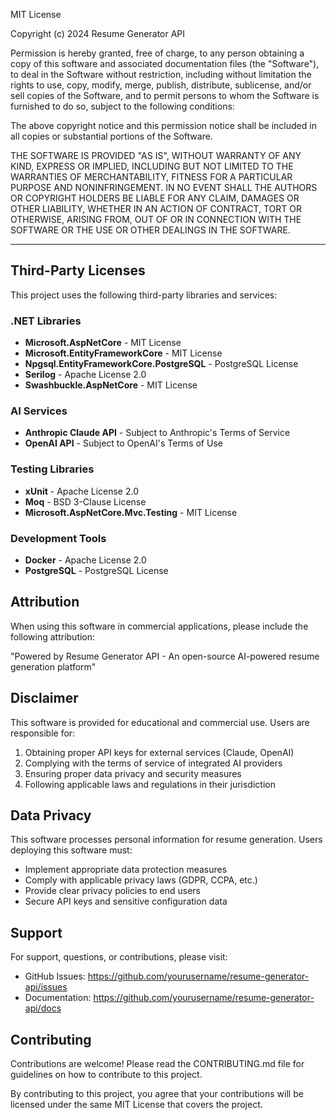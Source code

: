 MIT License

Copyright (c) 2024 Resume Generator API

Permission is hereby granted, free of charge, to any person obtaining a copy
of this software and associated documentation files (the "Software"), to deal
in the Software without restriction, including without limitation the rights
to use, copy, modify, merge, publish, distribute, sublicense, and/or sell
copies of the Software, and to permit persons to whom the Software is
furnished to do so, subject to the following conditions:

The above copyright notice and this permission notice shall be included in all
copies or substantial portions of the Software.

THE SOFTWARE IS PROVIDED "AS IS", WITHOUT WARRANTY OF ANY KIND, EXPRESS OR
IMPLIED, INCLUDING BUT NOT LIMITED TO THE WARRANTIES OF MERCHANTABILITY,
FITNESS FOR A PARTICULAR PURPOSE AND NONINFRINGEMENT. IN NO EVENT SHALL THE
AUTHORS OR COPYRIGHT HOLDERS BE LIABLE FOR ANY CLAIM, DAMAGES OR OTHER
LIABILITY, WHETHER IN AN ACTION OF CONTRACT, TORT OR OTHERWISE, ARISING FROM,
OUT OF OR IN CONNECTION WITH THE SOFTWARE OR THE USE OR OTHER DEALINGS IN THE
SOFTWARE.

---

## Third-Party Licenses

This project uses the following third-party libraries and services:

### .NET Libraries

- **Microsoft.AspNetCore** - MIT License
- **Microsoft.EntityFrameworkCore** - MIT License  
- **Npgsql.EntityFrameworkCore.PostgreSQL** - PostgreSQL License
- **Serilog** - Apache License 2.0
- **Swashbuckle.AspNetCore** - MIT License

### AI Services

- **Anthropic Claude API** - Subject to Anthropic's Terms of Service
- **OpenAI API** - Subject to OpenAI's Terms of Use

### Testing Libraries

- **xUnit** - Apache License 2.0
- **Moq** - BSD 3-Clause License
- **Microsoft.AspNetCore.Mvc.Testing** - MIT License

### Development Tools

- **Docker** - Apache License 2.0
- **PostgreSQL** - PostgreSQL License

## Attribution

When using this software in commercial applications, please include the following attribution:

"Powered by Resume Generator API - An open-source AI-powered resume generation platform"

## Disclaimer

This software is provided for educational and commercial use. Users are responsible for:

1. Obtaining proper API keys for external services (Claude, OpenAI)
2. Complying with the terms of service of integrated AI providers
3. Ensuring proper data privacy and security measures
4. Following applicable laws and regulations in their jurisdiction

## Data Privacy

This software processes personal information for resume generation. Users deploying this software must:

- Implement appropriate data protection measures
- Comply with applicable privacy laws (GDPR, CCPA, etc.)
- Provide clear privacy policies to end users
- Secure API keys and sensitive configuration data

## Support

For support, questions, or contributions, please visit:
- GitHub Issues: https://github.com/yourusername/resume-generator-api/issues
- Documentation: https://github.com/yourusername/resume-generator-api/docs

## Contributing

Contributions are welcome! Please read the CONTRIBUTING.md file for guidelines on how to contribute to this project.

By contributing to this project, you agree that your contributions will be licensed under the same MIT License that covers the project.